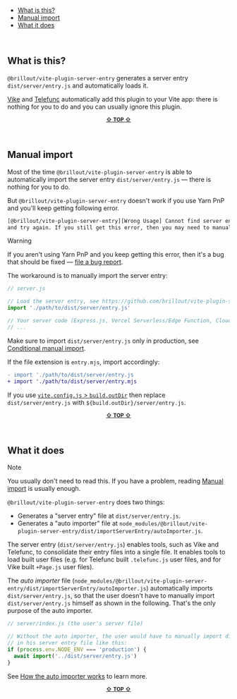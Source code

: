 - [What is this?](#what-is-this)
- [Manual import](#manual-import)
- [What it does](#what-it-does)

&nbsp;


## What is this?

`@brillout/vite-plugin-server-entry` generates a server entry `dist/server/entry.js` and automatically loads it.

[Vike](https://vike.dev) and [Telefunc](https://telefunc.com) automatically add this plugin to your Vite app: there is nothing for you to do and you can usually ignore this plugin.

<p align="center"><sup><a href="#readme"><b>&#8679;</b> <b>TOP</b> <b>&#8679;</b></a></sup></p><br/>


## Manual import

Most of the time `@brillout/vite-plugin-server-entry` is able to automatically import the server entry `dist/server/entry.js` &mdash; there is nothing for you to do.

But `@brillout/vite-plugin-server-entry` doesn't work if you use Yarn PnP and you'll keep getting following error.

```bash
[@brillout/vite-plugin-server-entry][Wrong Usage] Cannot find server entry. (Re-)build your app
and try again. If you still get this error, then you may need to manually import the server entry.
```

> [!WARNING]
> If you aren't using Yarn PnP and you keep getting this error, then it's a bug that should be fixed &mdash; [file a bug report](https://github.com/brillout/vite-plugin-server-entry/issues/new).

The workaround is to manually import the server entry:

```js
// server.js

// Load the server entry, see https://github.com/brillout/vite-plugin-server-entry#manual-import
import './path/to/dist/server/entry.js'

// Your server code (Express.js, Vercel Serverless/Edge Function, Cloudflare Worker, ...)
// ...
```

Make sure to import `dist/server/entry.js` only in production, see [Conditional manual import](https://github.com/brillout/vite-plugin-server-entry/issues/6).

If the file extension is `entry.mjs`, import accordingly:

```diff
- import './path/to/dist/server/entry.js
+ import './path/to/dist/server/entry.mjs
```

If you use [`vite.config.js` > `build.outDir`](https://vitejs.dev/config/build-options.html#build-outdir) then replace `dist/server/entry.js` with `${build.outDir}/server/entry.js`.

<p align="center"><sup><a href="#readme"><b>&#8679;</b> <b>TOP</b> <b>&#8679;</b></a></sup></p><br/>


## What it does

> [!NOTE]
> You usually don't need to read this. If you have a problem, reading [Manual import](#Manual-import) is usually enough.

`@brillout/vite-plugin-server-entry` does two things:
 - Generates a "server entry" file at `dist/server/entry.js`.
 - Generates a "auto importer" file at `node_modules/@brillout/vite-plugin-server-entry/dist/importServerEntry/autoImporter.js`.

The server entry (`dist/server/entry.js`) enables tools, such as Vike and Telefunc, to consolidate their entry files into a single file. It enables tools to load built user files (e.g. for Telefunc built `.telefunc.js` user files, and for Vike built `+Page.js` user files).

The *auto importer* file (`node_modules/@brillout/vite-plugin-server-entry/dist/importServerEntry/autoImporter.js`) automatically imports `dist/server/entry.js`, so that the user doesn't have to manually import `dist/server/entry.js` himself as shown in the following. That's the only purpose of the auto importer.

```js
// server/index.js (the user's server file)

// Without the auto importer, the user would have to manually import dist/server/entry.js
// in his server entry file like this:
if (process.env.NODE_ENV === 'production') {
  await import('../dist/server/entry.js')
}
```

See [How the auto importer works](https://github.com/brillout/vite-plugin-server-entry/issues/4) to learn more.

<p align="center"><sup><a href="#readme"><b>&#8679;</b> <b>TOP</b> <b>&#8679;</b></a></sup></p><br/>
